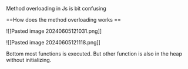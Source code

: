 Method overloading in Js is bit confusing

==How does the method overloading works ==

![[Pasted image 20240605121031.png]]

![[Pasted image 20240605121118.png]]

Bottom most functions is executed. But other function is also in the heap without initializing. 

